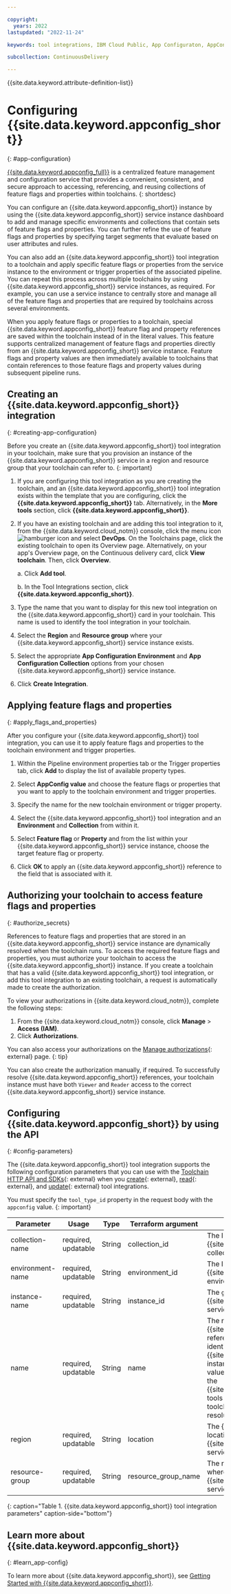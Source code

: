 ```yaml
---

copyright:
  years: 2022
lastupdated: "2022-11-24"

keywords: tool integrations, IBM Cloud Public, App Configuraton, AppConfig

subcollection: ContinuousDelivery

---
```


{{site.data.keyword.attribute-definition-list}}

# Configuring {{site.data.keyword.appconfig_short}}
{: #app-configuration}

[{{site.data.keyword.appconfig_full}}](/docs/app-configuration?topic=app-configuration-getting-started) is a centralized feature management and configuration service that provides a convenient, consistent, and secure approach to accessing, referencing, and reusing collections of feature flags and properties within toolchains.
{: shortdesc}

You can configure an {{site.data.keyword.appconfig_short}} instance by using the {{site.data.keyword.appconfig_short}} service instance dashboard to add and manage specific environments and collections that contain sets of feature flags and properties. You can further refine the use of feature flags and properties by specifying target segments that evaluate based on user attributes and rules.

You can also add an {{site.data.keyword.appconfig_short}} tool integration to a toolchain and apply specific feature flags or properties from the service instance to the environment or trigger properties of the associated pipeline. You can repeat this process across multiple toolchains by using {{site.data.keyword.appconfig_short}} service instances, as required. For example, you can use a service instance to centrally store and manage all of the feature flags and properties that are required by toolchains across several environments.

When you apply feature flags or properties to a toolchain, special {{site.data.keyword.appconfig_short}} feature flag and property references are saved within the toolchain instead of in the literal values. This feature supports centralized management of feature flags and properties directly from an {{site.data.keyword.appconfig_short}} service instance. Feature flags and property values are then immediately available to toolchains that contain references to those feature flags and property values during subsequent pipeline runs.

## Creating an {{site.data.keyword.appconfig_short}} integration
{: #creating-app-configuration}

Before you create an {{site.data.keyword.appconfig_short}} tool integration in your toolchain, make sure that you provision an instance of the {{site.data.keyword.appconfig_short}} service in a region and resource group that your toolchain can refer to.
{: important}

1. If you are configuring this tool integration as you are creating the toolchain, and an {{site.data.keyword.appconfig_short}} tool integration exists within the template that you are configuring, click the **{{site.data.keyword.appconfig_short}}** tab. Alternatively, in the **More tools** section, click **{{site.data.keyword.appconfig_short}}**.

1. If you have an existing toolchain and are adding this tool integration to it, from the {{site.data.keyword.cloud_notm}} console, click the menu icon ![hamburger icon](images/icon_hamburger.svg) and select **DevOps**. On the Toolchains page, click the existing toolchain to open its Overview page. Alternatively, on your app's Overview page, on the Continuous delivery card, click **View toolchain**. Then, click **Overview**.  

   a. Click **Add tool**.

   b. In the Tool Integrations section, click **{{site.data.keyword.appconfig_short}}**.

1. Type the name that you want to display for this new tool integration on the {{site.data.keyword.appconfig_short}} card in your toolchain. This name is used to identify the tool integration in your toolchain.

1. Select the **Region** and **Resource group** where your {{site.data.keyword.appconfig_short}} service instance exists.

1. Select the appropriate **App Configuration Environment** and **App Configuration Collection** options from your chosen {{site.data.keyword.appconfig_short}} service instance.

1. Click **Create Integration**.

## Applying feature flags and properties
{: #apply_flags_and_properties}

After you configure your {{site.data.keyword.appconfig_short}} tool integration, you can use it to apply feature flags and properties to the toolchain environment and trigger properties.

1. Within the Pipeline environment properties tab or the Trigger properties tab, click **Add** to display the list of available property types.

1. Select **AppConfig value** and choose the feature flags or properties that you want to apply to the toolchain environment and trigger properties. 

1. Specify the name for the new toolchain environment or trigger property.

1. Select the {{site.data.keyword.appconfig_short}} tool integration and an **Environment** and **Collection** from within it.

1. Select **Feature flag** or **Property** and from the list within your {{site.data.keyword.appconfig_short}} service instance, choose the target feature flag or property.

1. Click **OK** to apply an {{site.data.keyword.appconfig_short}} reference to the field that is associated with it.

## Authorizing your toolchain to access feature flags and properties
{: #authorize_secrets}

References to feature flags and properties that are stored in an {{site.data.keyword.appconfig_short}} service instance are dynamically resolved when the toolchain runs. To access the required feature flags and properties, you must authorize your toolchain to access the {{site.data.keyword.appconfig_short}} instance. If you create a toolchain that has a valid {{site.data.keyword.appconfig_short}} tool integration, or add this tool integration to an existing toolchain, a request is automatically made to create the authorization.

To view your authorizations in {{site.data.keyword.cloud_notm}}, complete the following steps:

1. From the {{site.data.keyword.cloud_notm}} console, click **Manage** > **Access (IAM)**.
1. Click **Authorizations**.

You can also access your authorizations on the [Manage authorizations](https://cloud.ibm.com/iam/authorizations){: external} page. 
{: tip}

You can also create the authorization manually, if required. To successfully resolve {{site.data.keyword.appconfig_short}} references, your toolchain instance must have both `Viewer` and `Reader` access to the correct {{site.data.keyword.appconfig_short}} service instance.

## Configuring {{site.data.keyword.appconfig_short}} by using the API
{: #config-parameters}

The {{site.data.keyword.appconfig_short}} tool integration supports the following configuration parameters that you can use with the [Toolchain HTTP API and SDKs](https://cloud.ibm.com/apidocs/toolchain){: external} when you [create](https://cloud.ibm.com/apidocs/toolchain#create-tool){: external}, [read](https://cloud.ibm.com/apidocs/toolchain#get-tool-by-id){: external}, and [update](https://cloud.ibm.com/apidocs/toolchain#update-tool){: external} tool integrations.

You must specify the `tool_type_id` property in the request body with the `appconfig` value.
{: important}

| Parameter | Usage | Type | Terraform argument | Description |
| --- | --- | --- | --- | --- |
| collection-name | required, updatable | String | collection_id | The ID of the {{site.data.keyword.appconfig_short}} collection. |
| environment-name | required, updatable | String | environment_id | The ID of the {{site.data.keyword.appconfig_short}} environment. |
| instance-name | required, updatable | String | instance_id | The `guid` of the {{site.data.keyword.appconfig_short}} service instance. |
| name | required, updatable | String | name | The name of this tool integration. {{site.data.keyword.appconfig_short}} references include this name to identify the {{site.data.keyword.appconfig_short}} instance where the configuration values reside. Make sure that each of the {{site.data.keyword.appconfig_short}} tools that are integrated into a toolchain have a unique name for resolution to function properly. |
| region | required, updatable | String | location | The {{site.data.keyword.cloud_notm}} location where the {{site.data.keyword.appconfig_short}} service instance is located. |
| resource-group | required, updatable | String | resource_group_name | The name of the resource group where the {{site.data.keyword.appconfig_short}} service instance is located. |
{: caption="Table 1. {{site.data.keyword.appconfig_short}} tool integration parameters" caption-side="bottom"}

## Learn more about {{site.data.keyword.appconfig_short}}
{: #learn_app-config}

To learn more about {{site.data.keyword.appconfig_short}}, see [Getting Started with {{site.data.keyword.appconfig_short}}](/docs/app-configuration?topic=app-configuration-getting-started). 
